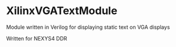 # XilinxVGATextModule
Module written in Verilog for displaying static text on VGA displays

Written for NEXYS4 DDR
